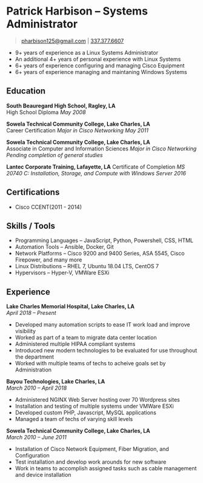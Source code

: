 # Patrick Harbison &ndash; Systems Administrator

> [pharbison125@gmail.com](mailto:pharbison125@gmail.com) | [337.377.6607](tel:3373776607)

- 9+ years of experience as a Linux Systems Administrator
- An additional 4+ years of personal experience with Linux Systems
- 6+ years of experience configuring and managing Cisco Equipment
- 6+ years of experience managing and maintaning Windows Systems

## Education

**South Beauregard High School, Ragley, LA**  
High School Diploma
*May 2008*

**Sowela Technical Community College, Lake Charles, LA**  
Career Certification
*Major in Cisco Networking*
*May 2011*

**Sowela Technical Community College, Lake Charles, LA**  
Associate in Computer and Information Sciences
*Major in Cisco Networking*
*Pending completion of general studies*

**Lantec Corporate Training, Lafayette, LA**
Certificate of Completion
*MS 20740 C: Installation, Storage, and Compute with Windows Server 2016*

## Certifications

- Cisco CCENT(2011 - 2014)

## Skills / Tools

- Programming Languages &ndash; JavaScript, Python, Powershell, CSS, HTML
- Automation Tools &ndash; Ansible, Docker, Git
- Network Platforms &ndash; Cisco 9200 and 9400 Series, ASA 5545, Cisco Firepower, and many more
- Linux Distributions &ndash; RHEL 7, Ubuntu 18.04 LTS, CentOS 7
- Hypervisors &ndash; Hyper-V, VMWare ESXi

## Experience

**Lake Charles Memorial Hospital, Lake Charles, LA**  
*April 2018 &ndash; Present*  

- Developed many automation scripts to ease IT work load and improve visibility
- Worked as part of a team to migrate data center location
- Administered multiple HIPAA compliant systems
- Introduced new modern technologies to be evaluated for use throughout the department
- Worked with multiple teams of techs to acheive goals set by Administration

**Bayou Technologies, Lake Charles, LA**  
*March 2010 &ndash; April 2018*

- Administered NGINX Web Server hosting over 70 Wordpress sites
- Installation and testing of multiple systems under VMWare ESXi
- Developed custom PHP, Javascript, MySQL applications
- Managed a team of techs of varying skill levels

**Sowela Technical Community College, Lake Charles, LA**  
*March 2010 &ndash; June 2011*

- Installation of Cisco Network Equipment, Fiber Migration, and Configuration
- Test installation and develop work arounds for new software
- Work in teams to accomplish assigned tasks such as cable management and device installation
